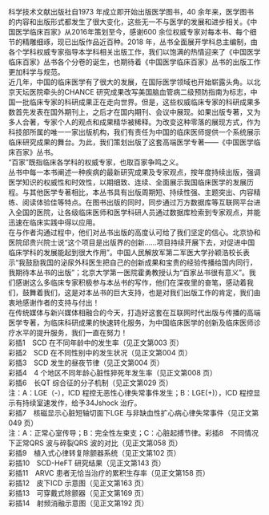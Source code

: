 科学技术文献出版社自1973 年成立即开始出版医学图书，40 余年来，医学图书的内容和出版形式都发生了很大变化，这些无一不与医学的发展和进步相关。《中国医学临床百家》从2016年策划至今，感谢600 余位权威专家对每本书、每个细节的精雕细琢，现已出版作品近百种。2018 年，丛书全面展开学科总主编制，由各个学科权威专家指导本学科相关出版工作，我们以饱满的热情迎来了《中国医学临床百家》丛书各个分卷的诞生，也期待着《中国医学临床百家》丛书的出版工作更加科学与规范。  
近几年，中国的临床医学有了很大的发展，在国际医学领域也开始崭露头角。以北京天坛医院牵头的CHANCE 研究成果改写美国脑血管病二级预防指南为标志，中国一批临床专家的科研成果正在走向世界。但是，这些权威临床专家的科研成果多数首先发表在国外期刊上，之后才在国内期刊、会议中展现。如果出版专著，又为多人合著，专家个人的观点和成果精华被稀释。为改变这种零落的展现方式，作为科技部所属的唯一一家出版机构，我们有责任为中国的临床医师提供一个系统展示临床研究成果的舞台。为此，我们策划出版了这套高端医学专著——《中国医学临床百家》丛书。  
“百家”既指临床各学科的权威专家，也取百家争鸣之义。  
丛书中每一本书阐述一种疾病的最新研究成果及专家观点，按年度持续出版，强调医学知识的权威性和时效性，以期细致、连续、全面展示我国临床医学的发展历程。与其他医学专著相比，本丛书具有出版周期短、持续性强、主题突出、内容精练、阅读体验佳等特点。在图书出版的同时，同步通过万方数据库等互联网平台进入全国的医院，让各级临床医师和医学科研人员通过数据库检索到专家观点，并能迅速在临床实践中得以应用。  
在与作者沟通过程中，他们对丛书出版的高度认可给了我们坚定的信心。北京协和医院邱贵兴院士说“这个项目是出版界的创新……项目持续开展下去，对促进中国临床学科的发展能起到很大作用”。中国人民解放军第二军医大学孙颖浩校长表示“我鼓励我国的泌尿外科医生把自己的创新成果和宝贵的经验传播给国内同行，我期待本丛书的出版”；北京大学第一医院霍勇教授认为“百家丛书很有意义”。我们感谢这么多临床专家积极参与本丛书的写作，他们在深夜里的奋笔，感动着我们，鼓舞着我们，这是对本丛书的巨大支持，也是对我们出版工作的肯定，我们由衷地感谢作者的支持与付出！  
在传统媒体与新兴媒体相融合的今天，打造好这套在互联网时代出版与传播的高端医学专著，为临床科研成果的快速转化服务，为中国临床医学的创新及临床医师诊疗水平的提升服务，我们一直在努力！  
彩插1　SCD 在不同年龄中的发生率（见正文第003 页）  
彩插2　SCD 在不同性别中的发生状况（见正文第004 页）  
彩插3　SCD 发生的昼夜节律（见正文第004 页）  
彩插4　4 个地区不同年龄心脏性猝死年发生率（见正文第008 页）  
彩插6　长QT 综合征的分子机制（见正文第029 页）  
注：A：LGE（-），ICD 程控无恶性心律失常事件发生；B：LGE$(+)$），ICD 程控显示有持续室速发作，给予34Jshock 治疗。  
彩插7　核磁显示心脏短轴切面下LGE 与非缺血性扩心病心律失常事件（见正文第049 页）  
注：A：正常心室传导；B：完全性左束支；C：心脏起搏节律。彩插8　不同情况下正常QRS 波与碎裂QRS 波的对比（见正文第058 页）  
彩插9　植入式心律转复除颤器系统（见正文第102 页）  
彩插10　SCD-HeFT 研究结果（见正文第143 页）  
彩插11　ARVC 患者无恰当治疗的累积生存率（见正文第158 页）  
彩插12　皮下ICD 示意图（见正文第163 页）  
彩插13　可穿戴式除颤器（见正文第169 页）  
彩插14　射频消融示意图（见正文第192 页）  